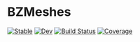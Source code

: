 # BZMeshes

[![Stable](https://img.shields.io/badge/docs-stable-blue.svg)](https://numericalEFT.github.io/BZMeshes.jl/stable)
[![Dev](https://img.shields.io/badge/docs-dev-blue.svg)](https://numericalEFT.github.io/BZMeshes.jl/dev)
[![Build Status](https://github.com/numericalEFT/BZMeshes.jl/actions/workflows/CI.yml/badge.svg?branch=master)](https://github.com/numericalEFT/BZMeshes.jl/actions/workflows/CI.yml?query=branch%3Amaster)
[![Coverage](https://codecov.io/gh/numericalEFT/BZMeshes.jl/branch/master/graph/badge.svg)](https://codecov.io/gh/numericalEFT/BZMeshes.jl)
